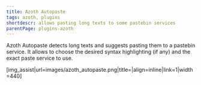 ```yaml
---
title: Azoth Autopaste
tags: azoth, plugins
shortdescr: allows pasting long texts to some pastebin services
parentPage: plugins-azoth
---
```


Azoth Autopaste detects long texts and suggests pasting them to a
pastebin service. It allows to choose the desired syntax highlighting
(if any) and the exact paste service to use.

\[img\_assist|url=images/azoth\_autopaste.png|title=|align=inline|link=1|width=440\]

